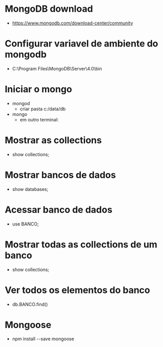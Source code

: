 # MongoDB download
* https://www.mongodb.com/download-center/community

# Configurar variavel de ambiente do mongodb
* C:\Program Files\MongoDB\Server\4.0\bin

# Iniciar o mongo
* mongod
    * criar pasta c:/data/db
* mongo
    * em outro terminal:

# Mostrar as collections
* show collections;

# Mostrar bancos de dados
* show databases;

# Acessar banco de dados
* use BANCO;

# Mostrar todas as collections de um banco
* show collections;

# Ver todos os elementos do banco
* db.BANCO.find()

# Mongoose
* npm install --save mongoose